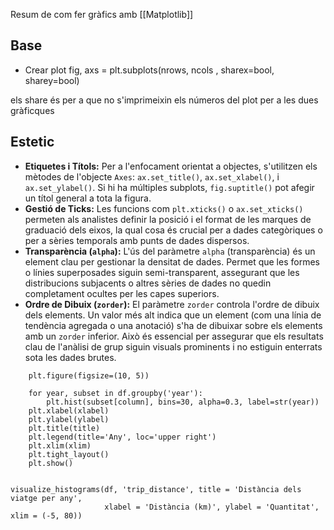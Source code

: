 Resum de com fer gràfics amb [[Matplotlib]]

## Base
- Crear plot
fig, axs = plt.subplots(nrows, ncols , sharex=bool, sharey=bool)

els share és per a que no s'imprimeixin els números del plot per a les dues gràficques

## Estetic

- **Etiquetes i Títols:** Per a l'enfocament orientat a objectes, s'utilitzen els mètodes de l'objecte `Axes`: `ax.set_title()`, `ax.set_xlabel()`, i `ax.set_ylabel()`. Si hi ha múltiples subplots, `fig.suptitle()` pot afegir un títol general a tota la figura.
- **Gestió de Ticks:** Les funcions com `plt.xticks()` o `ax.set_xticks()` permeten als analistes definir la posició i el format de les marques de graduació dels eixos, la qual cosa és crucial per a dades categòriques o per a sèries temporals amb punts de dades dispersos.
- **Transparència (`alpha`):** L'ús del paràmetre `alpha` (transparència) és un element clau per gestionar la densitat de dades. Permet que les formes o línies superposades siguin semi-transparent, assegurant que les distribucions subjacents o altres sèries de dades no quedin completament ocultes per les capes superiors.
- **Ordre de Dibuix (`zorder`):** El paràmetre `zorder` controla l'ordre de dibuix dels elements. Un valor més alt indica que un element (com una línia de tendència agregada o una anotació) s'ha de dibuixar sobre els elements amb un `zorder` inferior. Això és essencial per assegurar que els resultats clau de l'anàlisi de grup siguin visuals prominents i no estiguin enterrats sota les dades brutes.

```
    plt.figure(figsize=(10, 5))
    
    for year, subset in df.groupby('year'):
        plt.hist(subset[column], bins=30, alpha=0.3, label=str(year))
    plt.xlabel(xlabel)
    plt.ylabel(ylabel)
    plt.title(title)
    plt.legend(title='Any', loc='upper right')
    plt.xlim(xlim)
    plt.tight_layout()
    plt.show()


visualize_histograms(df, 'trip_distance', title = 'Distància dels viatge per any',
                     xlabel = 'Distància (km)', ylabel = 'Quantitat', xlim = (-5, 80))
```